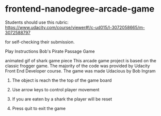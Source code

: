 frontend-nanodegree-arcade-game
===============================

Students should use this rubric: https://www.udacity.com/course/viewer#!/c-ud015/l-3072058665/m-3072588797

for self-checking their submission.


Play Instructions
Bob's Pirate Passage Game

animated gif of shark game piece This arcade game project is based on the classic frogger game. The majority of the code was provided by Udacity Front End Developer course. The game was made Udacious by Bob Ingram 

1. The object is reach the the top of the game board 

2. Use arrow keys to control player movement 

3. If you are eaten by a shark the player will be reset 

4. Press quit to exit the game
